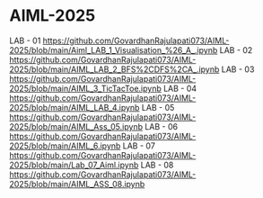 # AIML-2025

LAB - 01  https://github.com/GovardhanRajulapati073/AIML-2025/blob/main/Aiml_LAB_1_Visualisation_%26_A_.ipynb
LAB - 02  https://github.com/GovardhanRajulapati073/AIML-2025/blob/main/AIML_LAB_2_BFS%2CDFS%2CA_.ipynb
LAB - 03  https://github.com/GovardhanRajulapati073/AIML-2025/blob/main/AIML_3_TicTacToe.ipynb
LAB - 04  https://github.com/GovardhanRajulapati073/AIML-2025/blob/main/AIML_LAB_4.ipynb
LAB - 05  https://github.com/GovardhanRajulapati073/AIML-2025/blob/main/AIML_Ass_05.ipynb
LAB - 06  https://github.com/GovardhanRajulapati073/AIML-2025/blob/main/AIML_6.ipynb
LAB - 07  https://github.com/GovardhanRajulapati073/AIML-2025/blob/main/Lab_07_Aiml.ipynb 
LAB - 08  https://github.com/GovardhanRajulapati073/AIML-2025/blob/main/AIML_ASS_08.ipynb
